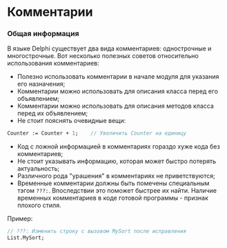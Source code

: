 # Комментарии

### Общая информация

В языке Delphi существует два вида комментариев: однострочные и многострочные. Вот несколько полезных советов относительно использования комментариев:

* Полезно использовать комментарии в начале модуля для указания его назначения;
* Комментарии можно использовать для описания класса перед его объявлением;
* Комментарии можно использовать для описания методов класса перед их объявлением;
* Не стоит пояснять очевидные вещи:

```Pascal
Counter := Counter + 1;    // Увеличить Counter на единицу
```

* Код с ложной информацией в комментариях гораздо хуже кода без комментариев;
* Не стоит указывать информацию, которая может быстро потерять актуальность;
* Различного рода "урашения" в комментариях не приветствуются;
* Временные комментарии должны быть помечены специальным тэгом `???:`. Впоследствии это поможет быстрее их найти. Наличие временных комментариев в коде готовой программы - признак плохого стиля.

Пример:

```Pascal
// ???: Изменить строку с вызовом MySort после исправления
List.MySort;
```



